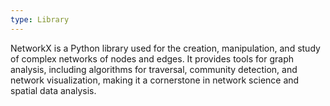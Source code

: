 ```yaml
---
type: Library
---
```


NetworkX is a Python library used for the creation, manipulation, and study of complex networks of nodes and edges. It provides tools for graph analysis, including algorithms for traversal, community detection, and network visualization, making it a cornerstone in network science and spatial data analysis.